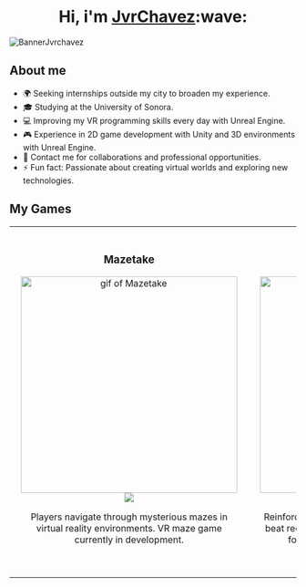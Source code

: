 <div align="center">
  <h1 align="center">Hi, i'm <a href="https://www.linkedin.com/in/jvrchavez/">JvrChavez</a>:wave:</h1>
</div>

![BannerJvrchavez](https://github.com/JvrChavez/JvrChavez/assets/60673259/714aaf9d-4873-4a77-b22c-0a1beb0697ad)

## About me
- 🌍 Seeking internships outside my city to broaden my experience.
- 🎓 Studying at the University of Sonora.
- 💻 Improving my VR programming skills every day with Unreal Engine.
- 🎮 Experience in 2D game development with Unity and 3D environments with Unreal Engine.
- 📧 Contact me for collaborations and professional opportunities.
- ⚡ Fun fact: Passionate about creating virtual worlds and exploring new technologies.
## My Games
<table style="height: 100%;">
  <tr>
    <td align="center" style="padding: 20px; vertical-align: top;"">
      <h3>Mazetake</h3>
      <a href="https://github.com/JvrChavez/Mazetake">
        <img src="https://github.com/JvrChavez/countDino/assets/60673259/ccb10fef-420a-40be-a70b-1adcc6525985" alt="gif of Mazetake" width="380"/>
      </a></br>
      <a href="https://github.com/JvrChavez/Mazetake">
        <img src="https://img.shields.io/badge/CODE-blue?style=for-the-badge&logo=github&color=blue">
      </a>
      <p>Players navigate through mysterious mazes in virtual reality environments. VR maze game currently in development.</p></br>
    </td>
    <td align="center" style="padding: 20px; vertical-align: top;"">
      <h3>CountDino</h3>
      <a href="https://github.com/JvrChavez/countDino">
        <img src="https://github.com/JvrChavez/countDino/assets/60673259/82c16be9-69da-41d5-8a63-e2db8f8d2334" alt="gif of CountDino" width="380"/>
      </a></br>
      <a href="https://github.com/JvrChavez/countDino">
        <img src="https://img.shields.io/badge/CODE-blue?style=for-the-badge&logo=github&color=pear">
      </a>
      <p>Reinforce learning through fun! Count dinosaurs, beat records, and improve skills. 2D video game for kids, developed in Unity using C#.</p></br>
    </td>
  </tr>
</table>


